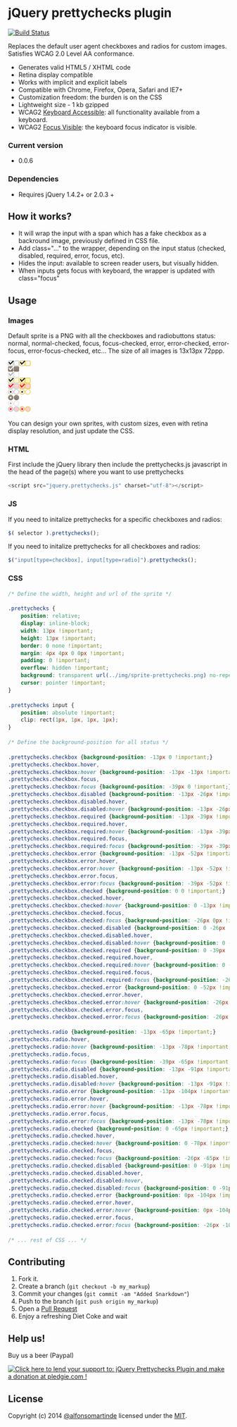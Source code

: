 jQuery prettychecks plugin
==========================

[![Build Status](https://api.travis-ci.org/alfonsomartinde/prettychecks.png)](https://travis-ci.org/alfonsomartinde/prettychecks)

Replaces the default user agent checkboxes and radios for custom images.
Satisfies WCAG 2.0 Level AA conformance.

* Generates valid HTML5 / XHTML code
* Retina display compatible
* Works with implicit and explicit labels
* Compatible with Chrome, Firefox, Opera, Safari and IE7+
* Customization freedom: the burden is on the CSS
* Lightweight size - 1 kb gzipped
* WCAG2 [Keyboard Accessible][1]: all functionality available from a keyboard.
* WCAG2 [Focus Visible][2]: the keyboard focus indicator is visible.

### Current version

* 0.0.6

### Dependencies

* Requires jQuery 1.4.2+ or 2.0.3 +

How it works?
-------------

* It will wrap the input with a span which has a fake checkbox as a 
  backround image, previously defined in CSS file.
* Add class="..." to the wrapper, depending on the input status (checked, 
  disabled, required, error, focus, etc).
* Hides the input: available to screen reader users, but visually hidden.
* When inputs gets focus with keyboard, the wrapper is updated with class="focus"

Usage
-----

### Images

Default sprite is a PNG with all the checkboxes and radiobuttons status: normal, normal-checked, focus, focus-checked, error, error-checked, error-focus, error-focus-checked, etc... The size of all images is 13x13px 72ppp.

![spryte-prettychecks](https://github.com/alfonsomartinde/prettychecks/blob/master/app/img/sprite-prettychecks.png?raw=true)

You can design your own sprites, with custom sizes, even with retina display resolution, and just update the CSS.

### HTML

First include the jQuery library then include the prettychecks.js javascript in 
the head of the page(s) where you want to use prettychecks

```javascript
<script src="jquery.prettychecks.js" charset="utf-8"></script>
```

### JS

If you need to initalize prettychecks for a specific checkboxes and radios:

```javascript
$( selector ).prettychecks();
```

If you need to initalize prettychecks for all checkboxes and radios:

```javascript
$("input[type=checkbox], input[type=radio]").prettychecks();
```

### CSS

```css
/* Define the width, height and url of the sprite */

.prettychecks {
    position: relative;
    display: inline-block;
    width: 13px !important;
    height: 13px !important;
    border: 0 none !important;
    margin: 4px 4px 0 0px !important;
    padding: 0 !important;
    overflow: hidden !important;
    background: transparent url(../img/sprite-prettychecks.png) no-repeat 0 0 !important;
    cursor: pointer !important;
}

.prettychecks input {
    position: absolute !important;
    clip: rect(1px, 1px, 1px, 1px);
}

/* Define the background-position for all status */

.prettychecks.checkbox {background-position: -13px 0 !important;}
.prettychecks.checkbox.hover,
.prettychecks.checkbox:hover {background-position: -13px -13px !important;}
.prettychecks.checkbox.focus,
.prettychecks.checkbox:focus {background-position: -39px 0 !important;}
.prettychecks.checkbox.disabled {background-position: -13px -26px !important;}
.prettychecks.checkbox.disabled.hover,
.prettychecks.checkbox.disabled:hover {background-position: -13px -26px !important;}
.prettychecks.checkbox.required {background-position: -13px -39px !important;}
.prettychecks.checkbox.required.hover,
.prettychecks.checkbox.required:hover {background-position: -13px -39px !important;}
.prettychecks.checkbox.required.focus,
.prettychecks.checkbox.required:focus {background-position: -39px -39px !important;}
.prettychecks.checkbox.error {background-position: -13px -52px !important;}
.prettychecks.checkbox.error.hover,
.prettychecks.checkbox.error:hover {background-position: -13px -52px !important;}
.prettychecks.checkbox.error.focus,
.prettychecks.checkbox.error:focus {background-position: -39px -52px !important;}
.prettychecks.checkbox.checked {background-position: 0 0 !important;}
.prettychecks.checkbox.checked.hover,
.prettychecks.checkbox.checked:hover {background-position: 0 -13px !important;}
.prettychecks.checkbox.checked.focus,
.prettychecks.checkbox.checked:focus {background-position: -26px 0px !important;}
.prettychecks.checkbox.checked.disabled {background-position: 0 -26px !important;}
.prettychecks.checkbox.checked.disabled.hover,
.prettychecks.checkbox.checked.disabled:hover {background-position: 0 -26px !important;}
.prettychecks.checkbox.checked.required {background-position: 0 -39px !important;}
.prettychecks.checkbox.checked.required.hover,
.prettychecks.checkbox.checked.required:hover {background-position: 0 -39px !important;}
.prettychecks.checkbox.checked.required.focus,
.prettychecks.checkbox.checked.required:focus {background-position: -26px -39px !important;}
.prettychecks.checkbox.checked.error {background-position: 0 -52px !important;}
.prettychecks.checkbox.checked.error.hover,
.prettychecks.checkbox.checked.error:hover {background-position: -26px -52px !important;}
.prettychecks.checkbox.checked.error.focus,
.prettychecks.checkbox.checked.error:focus {background-position: -26px -52px !important;}

.prettychecks.radio {background-position: -13px -65px !important;}
.prettychecks.radio.hover,
.prettychecks.radio:hover {background-position: -13px -78px !important;}
.prettychecks.radio.focus,
.prettychecks.radio:focus {background-position: -39px -65px !important;}
.prettychecks.radio.disabled {background-position: -13px -91px !important;}
.prettychecks.radio.disabled.hover,
.prettychecks.radio.disabled:hover {background-position: -13px -91px !important;}
.prettychecks.radio.error {background-position: -13px -104px !important;}
.prettychecks.radio.error.hover,
.prettychecks.radio.error:hover {background-position: -13px -78px !important;}
.prettychecks.radio.error.focus,
.prettychecks.radio.error:focus {background-position: -13px -78px !important;}
.prettychecks.radio.checked {background-position: 0 -65px !important;}
.prettychecks.radio.checked.hover,
.prettychecks.radio.checked:hover {background-position: 0 -78px !important;}
.prettychecks.radio.checked.focus,
.prettychecks.radio.checked:focus {background-position: -26px -65px !important;}
.prettychecks.radio.checked.disabled {background-position: 0 -91px !important;}
.prettychecks.radio.checked.disabled.hover,
.prettychecks.radio.checked.disabled:hover,
.prettychecks.radio.checked.disabled:focus {background-position: 0 -91px !important;}
.prettychecks.radio.checked.error {background-position: 0px -104px !important;}
.prettychecks.radio.checked.error.hover,
.prettychecks.radio.checked.error:hover {background-position: 0px -104px !important;}
.prettychecks.radio.checked.error.focus,
.prettychecks.radio.checked.error:focus {background-position: -26px -104px !important;}

/* ... rest of CSS ... */

```

Contributing
------------

1. Fork it.
2. Create a branch (`git checkout -b my_markup`)
3. Commit your changes (`git commit -am "Added Snarkdown"`)
4. Push to the branch (`git push origin my_markup`)
5. Open a [Pull Request][1]
6. Enjoy a refreshing Diet Coke and wait


Help us!
--------

Buy us a beer (Paypal)

[![Click here to lend your support to: jQuery Prettychecks Plugin and make a donation at pledgie.com !](https://pledgie.com/campaigns/23329.png?skin_name=chrome)](https://pledgie.com/campaigns/23329)


License
-------

Copyright (c) 2014 [@alfonsomartinde](https://twitter.com/alfonsomartinde) 
licensed under the [MIT](http://opensource.org/licenses/MIT).

[1]: http://www.w3.org/TR/UNDERSTANDING-WCAG20/keyboard-operation.html
[2]: http://www.w3.org/TR/UNDERSTANDING-WCAG20/navigation-mechanisms-focus-visible.html
[3]: http://github.com/github/markup/pulls